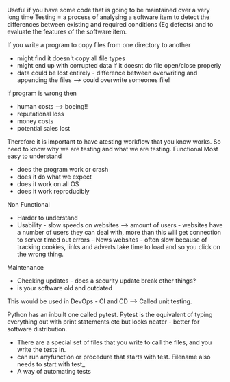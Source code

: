Useful if you have some code that is going to be maintained over a very long time
Testing = a process of analysing a software item to detect the differences between existing and required conditions (Eg defects) and to evaluate the features of the software item.

If you write a program to copy files from one directory to another
- might find it doesn't copy all file types
- might end up with corrupted data if it doesnt do file open/close properly
- data could be lost entirely - difference between overwriting and appending the files --> could overwrite someones file!

if program is wrong then 
- human costs --> boeing!!
- reputational loss
- money costs 
- potential sales lost

Therefore it is important to have atesting workflow that you know works. So need to know why we are testing and what we are testing. 
Functional
Most easy to understand
- does the program work or crash
- does it do what we expect
- does it work on all OS
- does it work reproducibly


Non Functional
- Harder to understand
- Usability
        - slow speeds on websites --> amount of users - websites have a number of users they can deal with, more than this will get connection to server timed out errors
        - News websites - often slow because of tracking cookies, links and adverts take time to load and so you click on the wrong thing.

Maintenance
- Checking updates - does a security update break other things?
- is your software old and outdated

This would be used in DevOps - CI and CD --> Called unit testing.

Python has an inbuilt one called pytest.
Pytest is the equivalent of typing everything out with print statements etc but looks neater - better for software distribution.
- There are a special set of files that you write to call the files, and you write the tests in.
- can run anyfunction or procedure that starts with test. Filename also needs to start with test_
- A way of automating tests


